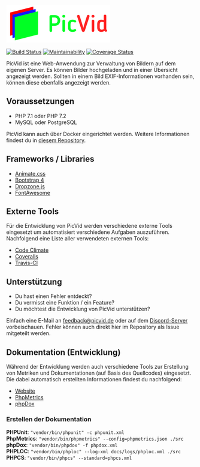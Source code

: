 <img src="https://github.com/PicVid/picvid-core/raw/master/resource/template/img/picvid-logo.png" height="100"/><br/>

[![Build Status](https://travis-ci.org/PicVid/picvid-core.svg?branch=master)](https://travis-ci.org/PicVid/picvid-core)
[![Maintainability](https://api.codeclimate.com/v1/badges/c8946e69e8da6078c00e/maintainability)](https://codeclimate.com/github/PicVid/picvid-core/maintainability)
[![Coverage Status](https://coveralls.io/repos/github/PicVid/picvid-core/badge.svg?branch=master)](https://coveralls.io/github/PicVid/picvid-core?branch=master)

PicVid ist eine Web-Anwendung zur Verwaltung von Bildern auf dem eigenen Server. Es können Bilder hochgeladen und
in einer Übersicht angezeigt werden. Sollten in einem Bild EXIF-Informationen vorhanden sein, können diese ebenfalls
angezeigt werden.

## Voraussetzungen

- PHP 7.1 oder PHP 7.2
- MySQL oder PostgreSQL

PicVid kann auch über Docker eingerichtet werden. Weitere Informationen findest du in 
[diesem Repository](https://github.com/PicVid/picvid-docker).

## Frameworks / Libraries

- [Animate.css](https://daneden.github.io/animate.css/)
- [Bootstrap 4](https://getbootstrap.com/)
- [Dropzone.js](http://www.dropzonejs.com/)
- [FontAwesome](https://fontawesome.com/)

## Externe Tools
Für die Entwicklung von PicVid werden verschiedene externe Tools eingesetzt um automatisiert verschiedene
Aufgaben auszuführen. Nachfolgend eine Liste aller verwendeten externen Tools:

- [Code Climate](https://codeclimate.com/github/PicVid/picvid-core)
- [Coveralls](https://coveralls.io/github/PicVid/picvid-core)
- [Travis-CI](https://travis-ci.org/PicVid/picvid-core)

## Unterstützung
- Du hast einen Fehler entdeckt? 
- Du vermisst eine Funktion / ein Feature? 
- Du möchtest die Entwicklung von PicVid unterstützen?

Einfach eine E-Mail an <a href="mailto:feedback@picvid.de">feedback@picvid.de</a> oder auf dem 
[Discord-Server](https://discord.gg/s9TuhWM) vorbeischauen. Fehler können auch direkt hier im Repository als 
Issue mitgeteilt werden.

## Dokumentation (Entwicklung)
Während der Entwicklung werden auch verschiedene Tools zur Erstellung von Metriken und Dokumentationen (auf Basis des
Quellcodes) eingesetzt. Die dabei automatisch erstellten Informationen findest du nachfolgend:

- [Website](https://picvid.de)
- [PhpMetrics](https://picvid.de/docs/phpmetrics)
- [phpDox](https://picvid.de/docs/phpdox/api)

### Erstellen der Dokumentation

**PHPUnit**: `"vendor/bin/phpunit" -c phpunit.xml`  
**PhpMetrics**: `"vendor/bin/phpmetrics" --config=phpmetrics.json ./src`  
**phpDox**: `"vendor/bin/phpdox" -f phpdox.xml`  
**PHPLOC**: `"vendor/bin/phploc" --log-xml docs/logs/phploc.xml ./src`  
**PHPCS**: `"vendor/bin/phpcs" --standard=phpcs.xml`